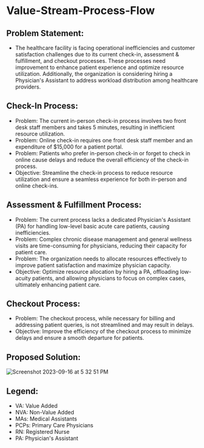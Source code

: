 # Value-Stream-Process-Flow

Problem Statement:
-

- The healthcare facility is facing operational inefficiencies and customer satisfaction challenges due to its current check-in, assessment & fulfillment, and checkout processes. These processes need improvement to enhance patient experience and optimize resource utilization. Additionally, the organization is considering hiring a Physician's Assistant to address workload distribution among healthcare providers.

Check-In Process:
-
- Problem: The current in-person check-in process involves two front desk staff members and takes 5 minutes, resulting in inefficient resource utilization.
- Problem: Online check-in requires one front desk staff member and an expenditure of $15,000 for a patient portal.
- Problem: Patients who prefer in-person check-in or forget to check in online cause delays and reduce the overall efficiency of the check-in process.
- Objective: Streamline the check-in process to reduce resource utilization and ensure a seamless experience for both in-person and online check-ins.

  
Assessment & Fulfillment Process:
-
- Problem: The current process lacks a dedicated Physician's Assistant (PA) for handling low-level basic acute care patients, causing inefficiencies.
- Problem: Complex chronic disease management and general wellness visits are time-consuming for physicians, reducing their capacity for patient care.
- Problem: The organization needs to allocate resources effectively to improve patient satisfaction and maximize physician capacity.
- Objective: Optimize resource allocation by hiring a PA, offloading low-acuity patients, and allowing physicians to focus on complex cases, ultimately enhancing patient care.
  
Checkout Process:
-
- Problem: The checkout process, while necessary for billing and addressing patient queries, is not streamlined and may result in delays.
- Objective: Improve the efficiency of the checkout process to minimize delays and ensure a smooth departure for patients.

Proposed Solution:
-
![Screenshot 2023-09-16 at 5 32 51 PM](https://github.com/Akanksha02130/Value-Stream-Process-Flow/assets/124122163/247198cc-4567-43bf-b059-eebae76e3d39)

Legend:
-
- VA: Value Added
- NVA: Non-Value Added
- MAs: Medical Assistants
- PCPs: Primary Care Physicians
- RN: Registered Nurse
- PA: Physician's Assistant

